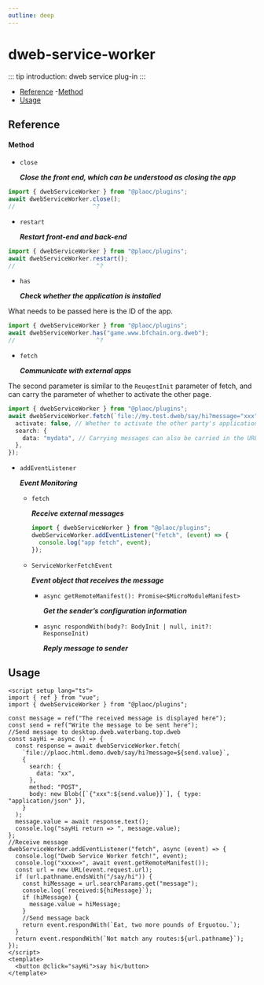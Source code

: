 ```yaml
---
outline: deep
---
```


# dweb-service-worker

<Badges name="@plaoc/plugins" />
<Platform supports="iOS,Android,MacOS,Windows" />

::: tip introduction:
dweb service plug-in
:::

- [Reference](#reference) -[Method](#method)
- [Usage](#usage)

## Reference

#### Method

- `close`

  **_Close the front end, which can be understood as closing the app_**

```ts twoslash
import { dwebServiceWorker } from "@plaoc/plugins";
await dwebServiceWorker.close();
//                      ^?
```

- `restart`

  **_Restart front-end and back-end_**

```ts twoslash
import { dwebServiceWorker } from "@plaoc/plugins";
await dwebServiceWorker.restart();
//                       ^?
```

- `has`

  **_Check whether the application is installed_**

What needs to be passed here is the ID of the app.

```ts twoslash
import { dwebServiceWorker } from "@plaoc/plugins";
await dwebServiceWorker.has("game.www.bfchain.org.dweb");
//                       ^?
```

- `fetch`

  **_Communicate with external apps_**

The second parameter is similar to the `ReuqestInit` parameter of fetch, and can carry the parameter of whether to activate the other page.

```ts twoslash
import { dwebServiceWorker } from "@plaoc/plugins";
await dwebServiceWorker.fetch(`file://my.test.dweb/say/hi?message="xxx"`, {
  activate: false, // Whether to activate the other party's application interface
  search: {
    data: "mydata", // Carrying messages can also be carried in the URL
  },
});
```

- `addEventListener`

  **_Event Monitoring_**

  - `fetch`

    **_Receive external messages_**

    ```ts twoslash
    import { dwebServiceWorker } from "@plaoc/plugins";
    dwebServiceWorker.addEventListener("fetch", (event) => {
      console.log("app fetch", event);
    });
    ```

  - `ServiceWorkerFetchEvent`

    **_Event object that receives the message_**

    - `async getRemoteManifest(): Promise<$MicroModuleManifest>`

      **_Get the sender’s configuration information_**

    - `async respondWith(body?: BodyInit | null, init?: ResponseInit)`

      **_Reply message to sender_**

## Usage

```vue twoslash
<script setup lang="ts">
import { ref } from "vue";
import { dwebServiceWorker } from "@plaoc/plugins";

const message = ref("The received message is displayed here");
const send = ref("Write the message to be sent here");
//Send message to desktop.dweb.waterbang.top.dweb
const sayHi = async () => {
  const response = await dwebServiceWorker.fetch(
    `file://plaoc.html.demo.dweb/say/hi?message=${send.value}`,
    {
      search: {
        data: "xx",
      },
      method: "POST",
      body: new Blob([`{"xxx":${send.value}}`], { type: "application/json" }),
    }
  );
  message.value = await response.text();
  console.log("sayHi return => ", message.value);
};
//Receive message
dwebServiceWorker.addEventListener("fetch", async (event) => {
  console.log("Dweb Service Worker fetch!", event);
  console.log("xxxx=>", await event.getRemoteManifest());
  const url = new URL(event.request.url);
  if (url.pathname.endsWith("/say/hi")) {
    const hiMessage = url.searchParams.get("message");
    console.log(`received:${hiMessage}`);
    if (hiMessage) {
      message.value = hiMessage;
    }
    //Send message back
    return event.respondWith(`Eat, two more pounds of Erguotou.`);
  }
  return event.respondWith(`Not match any routes:${url.pathname}`);
});
</script>
<template>
  <button @click="sayHi">say hi</button>
</template>
```
